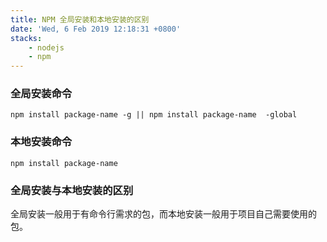 ```yaml
---
title: NPM 全局安装和本地安装的区别
date: 'Wed, 6 Feb 2019 12:18:31 +0800'
stacks:
    - nodejs
    - npm
---
```


### 全局安装命令
```
npm install package-name -g || npm install package-name  -global
```
### 本地安装命令
```
npm install package-name
```
### 全局安装与本地安装的区别
全局安装一般用于有命令行需求的包，而本地安装一般用于项目自己需要使用的包。



